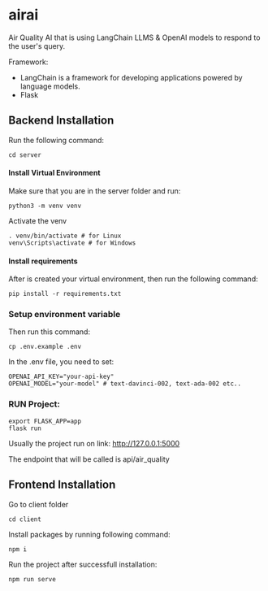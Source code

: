 # airai
Air Quality AI that is using LangChain LLMS & OpenAI models to respond to the user's query.

Framework:
-  LangChain is a framework for developing applications powered by language models. 
-  Flask

## Backend Installation
Run the following command:
```
cd server
```

#### Install Virtual Environment
Make sure that you are in the server folder and run:
```
python3 -m venv venv 
```
Activate the venv
```
. venv/bin/activate # for Linux
venv\Scripts\activate # for Windows
```


#### Install requirements
After is created your virtual environment, then run the following command:
```
pip install -r requirements.txt
```

### Setup environment variable

Then run this command:
```
cp .env.example .env
```

In the .env file, you need to set:
```
OPENAI_API_KEY="your-api-key"
OPENAI_MODEL="your-model" # text-davinci-002, text-ada-002 etc..
```

### RUN Project:
```
export FLASK_APP=app
flask run
```

Usually the project run on link: http://127.0.0.1:5000

The endpoint that will be called is api/air_quality

## Frontend Installation

Go to client folder
```
cd client
```

Install packages by running following command:
```
npm i 
```

Run the project after successfull installation:
```
npm run serve
```


